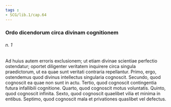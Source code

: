 ```yaml
---
tags : 
- SCG/lib.1/cap.64
---
```


### Ordo dicendorum circa divinam cognitionem

###### n. 1
Ad huius autem erroris exclusionem; ut etiam divinae scientiae perfectio ostendatur; oportet diligenter veritatem inquirere circa singula praedictorum, ut ea quae sunt veritati contraria repellantur. Primo, ergo, ostendemus quod divinus intellectus singularia cognoscit. Secundo, quod cognoscit ea quae non sunt in actu. Tertio, quod cognoscit contingentia futura infallibili cognitione. Quarto, quod cognoscit motus voluntatis. Quinto, quod cognoscit infinita. Sexto, quod cognoscit quaelibet vilia et minima in entibus. Septimo, quod cognoscit mala et privationes quaslibet vel defectus.


